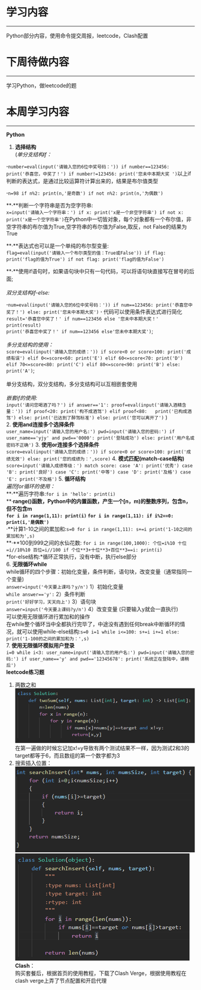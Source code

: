 # 学习内容
---
Python部分内容，使用命令提交周报，leetcode，Clash配置
# 下周待做内容
---
学习Python，做leetcode的题
# 本周学习内容
---
**Python**

1. **选择结构**<br>(*单分支结构if：*<br>

**·**`number=eval(input('请输入您的6位中奖号码：')) if number==123456: print('恭喜您，中奖了！') if number!=123456: print('您未中本期大奖 ')`以上if判断的表达式，是通过比较运算符计算出来的，结果是布尔值类型

**·**`n=98 if n%2: print(n,'是奇数') if not n%2: print(n,'为偶数')`

**·**判断一个字符串是否为空字符串:<br>`x=input('请输入一个字符串：') if x: print('x是一个非空字符串') if not x:  print('x是一个空字符串')`在Python中一切皆对象，每个对象都有一个布尔值，非空字符串的布尔值为True,空字符串的布尔值为False,取反，not False的结果为True

**·**表达式也可以是一个单纯的布尔型变量:<br>`flag=eval(input('请输入一个布尔类型的值：True或False')) if flag: print('flag的值为True') if not flag: print('flag的值为False')`

**·**使用if语句时，如果语句块中只有一句代码，可以将语句块直接写在冒号的后面;<br><br>*双分支结构if-else:*

**·**`num=eval(input('请输入您的6位中奖号码：')) if num==123456: print('恭喜您中奖了！') else: print('您未中本期大奖')`
**·** 代码可以使用条件表达式进行简化<br>`result='恭喜您中奖了！' if num==123456 else '您未中本期大奖！' print(result)`<br>`print('恭喜您中奖了！' if num==123456 else'您未中本期大奖')`;<br><br>*多分支结构的使用：*<br>`score=eval(input('请输入您的成绩：')) if score<0 or score>100: print('成绩有误') elif 0<=score<60: print('E') elif 60<=score<70: print('D') elif 70<=score<80: print('C') elif 80<=score<90: print('B') else: print('A')`;<br><br>
单分支结构，双分支结构，多分支结构可以互相嵌套使用<br><br>*嵌套if的使用:*<br>```input('请问您喝酒了吗？')
if answer=='1':
    proof=eval(input('请输入酒精含量：'))
    if proof<20:
        print('构不成酒驾')
    elif proof<80:  
        print('已构成酒驾')
    else:
        print('已达到了醉驾标准')
else:
    print('您可以离开了')```
)<br>
2. **使用and连接多个选择条件**<br>```user_name=input('请输入您的用户名:')
pwd=input('请输入您的密码:')
if user_name=='yjy' and pwd=='0000':
    print('登陆成功')
else:
    print('用户名或密码不正确')```
3. **使用or连接多个选择条件** <br>```score=eval(input('请输入您的成绩：'))
if score<0 or score>100:
    print('成绩无效')
else:
    print('您的成绩为：',score)```
4. **模式匹配(match-case结构)**<br>```score=input('请输入成绩等级：')
match score:
    case 'A':
        print('优秀')
    case 'B':
        print('良好')
    case 'C':
        print('中等')
    case 'D':
        print('及格')
    case 'E':
        print('不及格')```
5. **循环结构** <br>*遍历for循环的使用：*<br>**·**遍历字符串:`for i in 'hello': print(i)`<br> **·**range()函数，Python中的内置函数，产生一个[n，m)的整数序列，包含n，但不包含m<br> `for i in range(1,11): print(i)` `for i in range(1,11): if i%2==0: print(i,'是偶数')`<br>**·**计算1-10之间的累加和:`s=0 for i in range(1,11): s+=i print('1-10之间的累加和为',s)`<br> **·**100到999之间的水仙花数: `for i in range(100,1000): 个位=i%10 十位=i//10%10 百位=i//100 if 个位**3+十位**3+百位**3==i: print(i)`<br> *for-else结构:*循环正常执行，没有中断，执行else部分<br>
6. **无限循环while**<br>while循环的四个步骤：初始化变量，条件判断，语句块，改变变量（通常指同一个变量)<br>`answer=input('今天要上课吗？y/n')` 1）初始化变量<br>`while answer=='y':` 2）条件判断<br>`print('好好学习，天天向上')` 3）语句块<br>`answer=input('今天要上课码?y/n')` 4）改变变量 (只要输入y就会一直执行)<br>可以使用无限循环进行累加和的操作<br>在while整个循环当中全都执行完毕了，中途没有遇到任何break中断循环的情况，就可以使用while-else结构:`s=0 i=1 while i<=100: s+=i i+=1 else: print('1-100的之间的累加和为：',s)`<br>
7. **使用无限循环模拟用户登录**<br>`i=0 while i<3: user_name=input('请输入您的用户名:') pwd=input('请输入您的密码:') if user_name=='y' and pwd=='12345678': print('系统正在登陆中，请稍后') `<br>**leetcode练习题**<br>
1. 两数之和<br>![](https://github.com/jiayu060/-/blob/main/%E4%B8%A4%E6%95%B0%E4%B9%8B%E5%92%8C.png)<br>在第一遍做的时候忘记加x!=y导致有两个测试结果不一样，因为测试2和3的target都等于6，而且数组的第一个数字都为3<br>
2. 搜索插入位置：<br>![](https://github.com/jiayu060/-/blob/main/%E6%90%9C%E7%B4%A2%E6%8F%92%E5%85%A5%E4%BD%8D%E7%BD%AE%E2%80%94%E2%80%94C%E8%AF%AD%E8%A8%80.png)<br>![](https://github.com/jiayu060/-/blob/main/%E6%90%9C%E7%B4%A2%E6%8F%92%E5%85%A5%E4%BD%8D%E7%BD%AE%E2%80%94%E2%80%94Python.png)<br>**Clash**：<br>购买套餐后，根据首页的使用教程，下载了Clash Verge，根据使用教程在clash verge上弄了节点配置和开启代理


